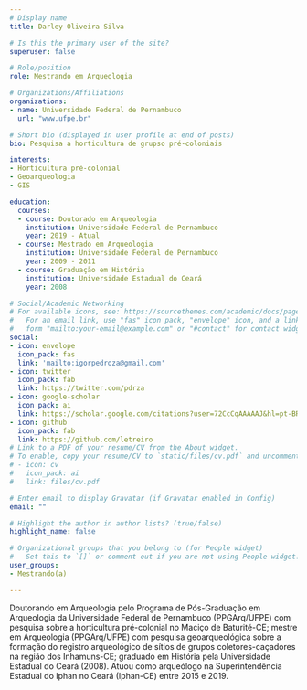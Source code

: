 ```yaml
---
# Display name
title: Darley Oliveira Silva

# Is this the primary user of the site?
superuser: false

# Role/position
role: Mestrando em Arqueologia

# Organizations/Affiliations
organizations:
- name: Universidade Federal de Pernambuco
  url: "www.ufpe.br"

# Short bio (displayed in user profile at end of posts)
bio: Pesquisa a horticultura de grupso pré-coloniais

interests:
- Horticultura pré-colonial
- Geoarqueologia
- GIS

education:
  courses:
  - course: Doutorado em Arqueologia
    institution: Universidade Federal de Pernambuco
    year: 2019 - Atual
  - course: Mestrado em Arqueologia
    institution: Universidade Federal de Pernambuco
    year: 2009 - 2011
  - course: Graduação em História
    institution: Universidade Estadual do Ceará
    year: 2008

# Social/Academic Networking
# For available icons, see: https://sourcethemes.com/academic/docs/page-builder/#icons
#   For an email link, use "fas" icon pack, "envelope" icon, and a link in the
#   form "mailto:your-email@example.com" or "#contact" for contact widget.
social:
- icon: envelope
  icon_pack: fas
  link: 'mailto:igorpedroza@gmail.com'
- icon: twitter
  icon_pack: fab
  link: https://twitter.com/pdrza
- icon: google-scholar
  icon_pack: ai
  link: https://scholar.google.com/citations?user=72CcCqAAAAAJ&hl=pt-BR
- icon: github
  icon_pack: fab
  link: https://github.com/letreiro
# Link to a PDF of your resume/CV from the About widget.
# To enable, copy your resume/CV to `static/files/cv.pdf` and uncomment the lines below.
# - icon: cv
#   icon_pack: ai
#   link: files/cv.pdf

# Enter email to display Gravatar (if Gravatar enabled in Config)
email: ""

# Highlight the author in author lists? (true/false)
highlight_name: false

# Organizational groups that you belong to (for People widget)
#   Set this to `[]` or comment out if you are not using People widget.
user_groups:
- Mestrando(a)

---
```


Doutorando em Arqueologia pelo Programa de Pós-Graduação em Arqueologia da Universidade Federal de Pernambuco (PPGArq/UFPE) com pesquisa sobre a horticultura pré-colonial no Maciço de Baturité-CE; mestre em Arqueologia (PPGArq/UFPE) com pesquisa geoarqueológica sobre a formação do registro arqueológico de sítios de grupos coletores-caçadores na região dos Inhamuns-CE; graduado em História pela Universidade Estadual do Ceará (2008). Atuou como arqueólogo na Superintendência Estadual do Iphan no Ceará (Iphan-CE) entre 2015 e 2019.

